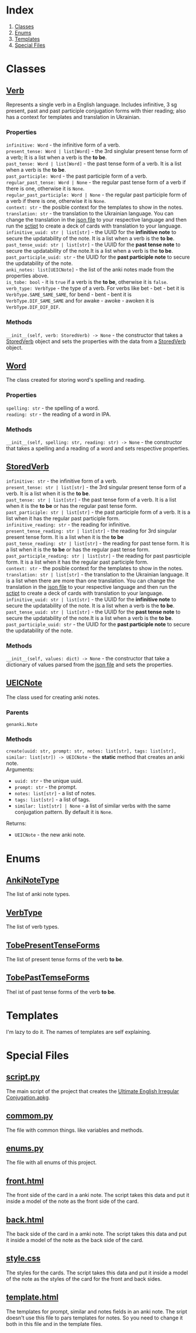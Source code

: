 # Index

1. [Classes](#classes)
2. [Enums](#enums)
3. [Templates](#templates)
4. [Special Files](#special-files)

# Classes

## [Verb](verb.py)

Represents a single verb in a English language. Includes infinitive, 3 sg present, past and past participle conjugation forms with thier reading; also has a context for templates and translation in Ukrainian.<br>

### Properties

`infinitive: Word` -  the infinitive form of a verb.<br>
`present_tense: Word | list[Word]` - the 3rd singlular present tense form of a verb; It is a list when a verb is the **to be**.<br>
`past_tense: Word | list[Word]` - the past tense form of a verb. It is a list when a verb is the **to be**.<br>
`past_participle: Word` - the past participle form of a verb.<br>
`regular_past_tense: Word | None` - the regular past tense form of a verb if there is one, otherwise it is `None`.<br>
`regular_past_participle: Word | None` - the regular past participle form of a verb if there is one, otherwise it is `None`.<br>
`context: str` - the posible context for the templates to show in the notes.<br>
`translation: str` - the translation to the Ukrainian language. You can change the translation in the [json file](static/Eng%20Irregular%20Verbs.json) to your respective language and then run the [sctipt](script.py) to create a deck of cards with translation to your language.<br>
`infinitive_uuid: str | list[str]` - the UUID for the **infinitive note** to secure the updatability of the note. It is a list when a verb is the **to be**.<br>
`past_tense_uuid: str | list[str]` - the UUID for the **past tense note** to secure the updatability of the note.It is a list when a verb is the **to be**.<br>
`past_participle_uuid: str` - the UUID for the **past participle note** to secure the updatability of the note.<br>
`anki_notes: list[UEICNote]` - the list of the anki notes made from the properties above.<br>
`is_tobe: bool` - it is `true` if a verb is the **to be**, otherwise it is `false`.<br>
`verb_type: VerbType` - the type of a verb.  For verbs like bet - bet - bet it is `VerbType.SAME_SAME_SAME`, for bend - bent - bent it is `VerbType.DIF_SAME_SAME` and for awake - awoke - awoken it is `VerbType.DIF_DIF_DIF`.<br>

### Methods

`__init__(self, verb: StoredVerb) -> None` - the constructor that takes a [StoredVerb](stored_verb.py) object and sets the properties with the data from a [StoredVerb](stored_verb.py) object.<br>

## [Word](verb.py)

The class created for storing word's spelling and reading.<br>

### Properties

`spelling: str` - the spelling of a word.<br>
`reading: str` - the reading of a word in IPA.<br>

### Methods

`__init__(self, spelling: str, reading: str) -> None` - the constructor that takes a spelling and a reading of a word and sets respective properties.<br>

## [StoredVerb](stored_verb.py)

`infinitive: str` - the infinitive form of a verb.<br>
`present_tense: str | list[str]` - the 3rd singular present tense form of a verb. It is a list when it is the **to be**.<br>
`past_tense: str | list[str]` - the past tense form of a verb. It is a list when it is the **to be** or has the regular past tense form.<br>
`past_participle: str | list[str]` - the past participle form of a verb. It is a list when it has the regular past participle form.<br>
`infinitive_reading: str` - the reading for infinitive.<br>
`present_tense_reading: str | list[str]` - the reading for 3rd singular present tense form. It is a list when it is the **to be**<br>
`past_tense_reading: str | list[str]` - the reading for past tense form. It is a list when it is the **to be** or has the regular past tense form.<br>
`past_participle_reading: str | list[str]` - the reading for past pasrticiple form. It is a list when it has the regular past participle form.<br>
`context: str` - the posible context for the templates to show in the notes.<br>
`translation: str | list[str]` - the translation to the Ukrainian language. It is a list when there are more than one translation. You can change the translation in the [json file](static/Eng%20Irregular%20Verbs.json) to your respective language and then run the [sctipt](script.py) to create a deck of cards with translation to your language.<br>
`infinitive_uuid: str | list[str]` - the UUID for the **infinitive note** to secure the updatability of the note. It is a list when a verb is the **to be**.<br>
`past_tense_uuid: str | list[str]` - the UUID for the **past tense note** to secure the updatability of the note.It is a list when a verb is the **to be**.<br>
`past_participle_uuid: str` - the UUID for the **past participle note** to secure the updatability of the note.<br>

### Methods

`__init__(self, values: dict) -> None` - the constructor that take a dictionary of values parsed from the [json file](static/Eng%20Irregular%20Verbs.json) and sets the properties.<br>

## [UEICNote](ueic_note.py)

The class used for creating anki notes.<br>

### Parents

`genanki.Note`

### Methods

`create(uuid: str, prompt: str, notes: list[str], tags: list[str], similar: list[str]) -> UEICNote` - the **static** method that creates an anki note.<br>
Arguments:
- `uuid: str` - the unique uuid.
- `prompt: str` - the prompt.
- `notes: list[str]` - a list of notes.
- `tags: list[str]` - a list of tags.
- `similar: list[str] | None` - a list of similar verbs with the same conjugation pattern. By default it is `None`.

Returns:
- `UEICNote` - the new anki note.

# Enums

## [AnkiNoteType](enums.py)

The list of anki note types.<br>

## [VerbType](enums.py)

The list of verb types.<br>

## [TobePresentTenseForms](enums.py)

The list of present tense forms of the verb **to be**.<br>

## [TobePastTemseForms](enums.py)

Thel ist of past tense forms of the verb **to be**.<br>

# Templates

I'm lazy to do it. The names of templates are self explaining.

# Special Files

## [script.py](script.py)

The main script of the project that creates the [Ultimate English Irregular Conjugation.apkg](Ultimate%20English%20Irregular%20Conjugation.apkg).<br>

## [commom.py](common.py)

The file with common things. like variables and methods.<br>

## [enums.py](enums.py)

The file with all enums of this project.<br>

## [front.html](static/front.html)

The front side of the card in a anki note. The script takes this data and put it inside a model of the note as the front side of the card.<br>

## [back.html](static/back.html)

The back side of the card in a amki note. The script takes this data and put it inside a model of the note as the back side of the card.<br>

## [style.css](static/style.css)

The styles for the cards. The script takes this data and put it inside a model of the note as the styles of the card for the front and back sides.<br>

## [template.html](static/template.html)

The templates for prompt, similar and notes fields in an anki note. The sript doesn't use this file to pars templates for notes. So you need to change it both in this file and in the template files.<br>